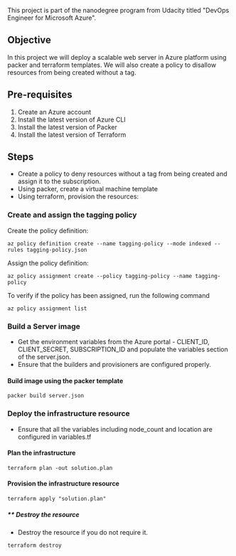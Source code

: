 This project is part of the nanodegree program from Udacity titled "DevOps Engineer for Microsoft Azure". 

## Objective 
In this project we will deploy a scalable web server in Azure platform using packer and terraform templates. We will also create a policy to disallow resources from being created without a tag.


## Pre-requisites
1. Create an Azure account
2. Install the latest version of Azure CLI
3. Install the latest version of Packer
4. Install the latest version of Terraform

## Steps
- Create a policy to deny resources without a tag from being created and assign it to the subscription.
- Using packer, create a virtual machine template
- Using terraform, provision the resources:

### Create and assign the tagging policy

Create the policy definition:
```
az policy definition create --name tagging-policy --mode indexed --rules tagging-policy.json
```
Assign the policy definition:
```
az policy assignment create --policy tagging-policy --name tagging-policy
```

To verify if the policy has been assigned, run the following command
```
az policy assignment list
```

### Build a Server image
- Get the environment variables from the Azure portal - CLIENT_ID, CLIENT_SECRET, SUBSCRIPTION_ID and populate the variables section of the server.json.
- Ensure that the builders and provisioners are configured properly.

#### Build image using the packer template
```
packer build server.json
```
### Deploy the infrastructure resource
- Ensure that all the variables including node_count and location are configured in variables.tf

#### Plan the infrastructure
```
terraform plan -out solution.plan
```
#### Provision the infrastructure resource
```
terraform apply "solution.plan"
```

##### ** Destroy the resource

- Destroy the resource if you do not require it.
```
terraform destroy
```


  
